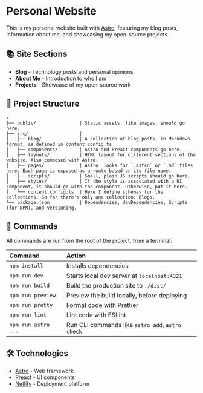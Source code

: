 # Personal Website

This is my personal website built with [Astro](https://astro.build), featuring my blog posts, information about me, and showcasing my open-source projects.

## 📚 Site Sections

- **Blog** - Technology posts and personal opinions
- **About Me** - Introduction to who I am
- **Projects** - Showcase of my open-source work

## 🚀 Project Structure

```text
/
├── public/                | Static assets, like images, should go here.
├── src/                   |
│   ├── blog/              | A collection of blog posts, in Markdown format, as defined in content.config.ts
│   ├── components/        | Astro and Preact components go here.
│   ├── layouts/           | HTML layout for different sections of the website. Also composed with Astro.
│   ├── pages/             | Astro  looks for `.astro` or `.md` files here. Each page is exposed as a route based on its file name.
│   ├── scripts/           | Small, plain JS scripts should go here.
│   ├── styles/            | If the style is associated with a UI component, it should go with the component. Otherwise, put it here.
│   └── content.config.ts  | Here I define schemas for the collections. So far there's only one collection: Blogs.
└── package.json           | Dependencies, devDependencies, Scripts (for NPM), and versioning.
```

## 🧞 Commands

All commands are run from the root of the project, from a terminal:

| Command             | Action                                           |
| :------------------ | :----------------------------------------------- |
| `npm install`       | Installs dependencies                            |
| `npm run dev`       | Starts local dev server at `localhost:4321`      |
| `npm run build`     | Build the production site to `./dist/`           |
| `npm run preview`   | Preview the build locally, before deploying      |
| `npm run pretty`    | Format code with Prettier                        |
| `npm run lint`      | Lint code with ESLint                            |
| `npm run astro ...` | Run CLI commands like `astro add`, `astro check` |

## 🛠️ Technologies

- [Astro](https://astro.build) - Web framework
- [Preact](https://preactjs.com) - UI components
- [Netlify](https://netlify.com) - Deployment platform
